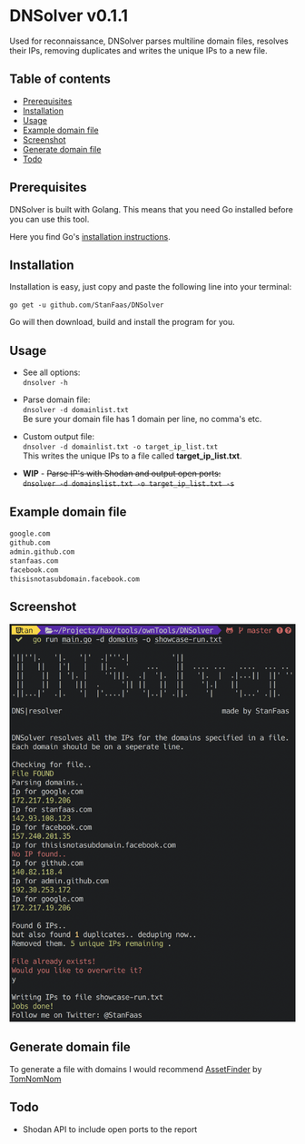 # DNSolver v0.1.1

Used for reconnaissance, DNSolver parses multiline domain files, resolves their IPs, removing duplicates and writes the unique IPs to a new file.

## Table of contents

- [Prerequisites](#prerequisites)
- [Installation](#installation)
- [Usage](#usage)
- [Example domain file](#example-domain-file)
- [Screenshot](#screenshot)
- [Generate domain file](#generate-domain-file)
- [Todo](#todo)

## <a name="prerequisites"></a>Prerequisites

DNSolver is built with Golang. This means that you need Go installed before you can use this tool.

Here you find Go's [installation instructions](https://golang.org/doc/install).

## <a name="installation"></a>Installation

Installation is easy, just copy and paste the following line into your terminal:

`go get -u github.com/StanFaas/DNSolver`

Go will then download, build and install the program for you.

## <a name="usage"></a>Usage

- See all options:  
  `dnsolver -h`

- Parse domain file:  
  `dnsolver -d domainlist.txt`  
  Be sure your domain file has 1 domain per line, no comma's etc.

- Custom output file:  
  `dnsolver -d domainlist.txt -o target_ip_list.txt`  
  This writes the unique IPs to a file called **target_ip_list.txt**.

- **WIP** - ~~Parse IP's with Shodan and output open ports:  
  `dnsolver -d domainslist.txt -o target_ip_list.txt -s`~~

## <a name="example-domain-file"></a>Example domain file

```
google.com
github.com
admin.github.com
stanfaas.com
facebook.com
thisisnotasubdomain.facebook.com
```

## <a name="screenshot"></a>Screenshot

![DNS resolver](/screenshot.png?raw=true 'DNS resolver')

## <a name="generate-domain-file"></a>Generate domain file

To generate a file with domains I would recommend [AssetFinder](https://github.com/tomnomnom/assetfinder) by [TomNomNom](https://github.com/tomnomnom)

## <a name="todo"></a>Todo

- Shodan API to include open ports to the report
